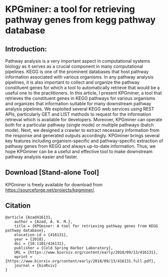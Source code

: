 # KPGminer: a tool for retrieving pathway genes from kegg pathway database
## Introduction:
Pathway analysis is a very important aspect in computational systems biology as it serves as a crucial component in many computational pipelines. KEGG is one of the prominent databases that host pathway information associated with various organisms. In any pathway analysis pipelines, it is also important to collect and organize the pathway constituent genes for which a tool to automatically retrieve that would be a useful one to the practitioners. In this article, I present KPGminer, a tool that retrieves the constituent genes in KEGG pathways for various organisms and organizes that information suitable for many downstream pathway analysis pipelines. We exploited several KEGG web services using REST APIs, particularly GET and LIST methods to request for the information retrieval which is available for developers. Moreover, KPGminer can operate both for a particular pathway (single mode) or multiple pathways (batch mode). Next, we designed a crawler to extract necessary information from the response and generated outputs accordingly. KPGminer brings several key features including organism-specific and pathway-specific extraction of pathway genes from KEGG and always up-to-date information. Thus, we hope KPGminer can be a useful and effective tool to make downstream pathway analysis easier and faster. 

## Download [Stand-alone Tool]
KPGminer is freely available for download from https://sourceforge.net/projects/kpgminer/.

## Citation
```
@article {Azad416131,
	author = {Azad, A. K. M.},
	title = {KPGminer: A tool for retrieving pathway genes from KEGG pathway database},
	elocation-id = {416131},
	year = {2018},
	doi = {10.1101/416131},
	publisher = {Cold Spring Harbor Laboratory},
	URL = {https://www.biorxiv.org/content/early/2018/09/13/416131},
	eprint = {https://www.biorxiv.org/content/early/2018/09/13/416131.full.pdf},
	journal = {bioRxiv}
}
```
